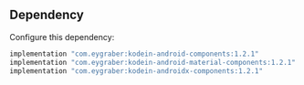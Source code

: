 Dependency
--------

Configure this dependency:

```kotlin
implementation "com.eygraber:kodein-android-components:1.2.1"
implementation "com.eygraber:kodein-android-material-components:1.2.1"
implementation "com.eygraber:kodein-androidx-components:1.2.1"
```
